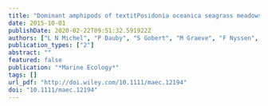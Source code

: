 ```yaml
---
title: "Dominant amphipods of textitPosidonia oceanica seagrass meadows display considerable trophic diversity"
date: 2015-10-01
publishDate: 2020-02-22T09:51:32.591922Z
authors: ["L N Michel", "P Dauby", "S Gobert", "M Graeve", "F Nyssen", "N Thelen", "Gi Lepoint"]
publication_types: ["2"]
abstract: ""
featured: false
publication: "*Marine Ecology*"
tags: []
url_pdf: "http://doi.wiley.com/10.1111/maec.12194"
doi: "10.1111/maec.12194"
---
```


